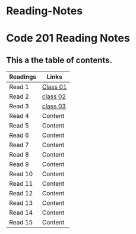 # Reading-Notes
# Code 201 Reading Notes
##  This a the table of contents.

Readings | Links
-------- | ------
Read 1| [Class 01](https://anolla.github.io/Reading-Notes/class-01)
Read 2 | [class 02](https://anolla.github.io/Reading-Notes/class-02) 
Read 3 | [class 03](https://anolla.github.io/Reading-Notes/class-03)
Read 4 | Content
Read 5 | Content
Read 6 | Content
Read 7 | Content
Read 8 | Content
Read 9 | Content
Read 10 | Content
Read 11 | Content
Read 12 | Content
Read 13 | Content
Read 14 | Content
Read 15 | Content


